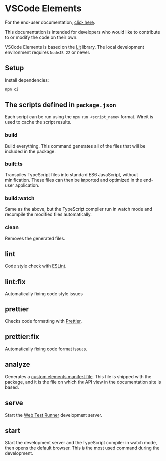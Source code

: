 # VSCode Elements

For the end-user documentation, [click here](https://vscode-elements.github.io).

This documentation is intended for developers who would like to contribute to or modify the code on their own.

VSCode Elements is based on the [Lit](https://lit.dev/) library. The local development environment requires `NodeJS 22` or newer.

## Setup

Install dependencies:

```bash
npm ci
```

## The scripts defined in `package.json`

Each script can be run using the `npm run <script_name>` format. Wireit is used to cache the script
results.

### build

Build everything. This command generates all of the files that will be included in the package.

### built:ts

Transpiles TypeScript files into standard ES6 JavaScript, without minification. These files can then be imported and optimized in the end-user application.

### build:watch

Same as the above, but the TypeScript compiler run in watch mode and recompile the modified files
automatically.

### clean

Removes the generated files.

## lint

Code style check with [ESLint](https://eslint.org/).

## lint:fix

Automatically fixing code style issues.

## prettier

Checks code formatting with [Prettier](https://prettier.io/).

## prettier:fix

Automatically fixing code format issues.

## analyze

Generates a [custom elements manifest file](https://custom-elements-manifest.open-wc.org/). This file is shipped with the package, and it is the file on which the API view in the documentation site is based.

## serve

Start the [Web Test Runner](https://modern-web.dev/docs/test-runner/overview/) development server.

## start

Start the development server and the TypeScript compiler in watch mode, then opens the default
browser. This is the most used command during the development.
